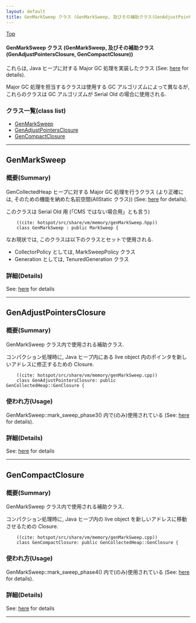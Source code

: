 ```yaml
---
layout: default
title: GenMarkSweep クラス (GenMarkSweep, 及びその補助クラス(GenAdjustPointersClosure, GenCompactClosure))
---
```

[Top](../index.html)

#### GenMarkSweep クラス (GenMarkSweep, 及びその補助クラス(GenAdjustPointersClosure, GenCompactClosure))

これらは, Java ヒープに対する Major GC 処理を実装したクラス (See: [here](no2114hPa.html) for details).

Major GC 処理を担当するクラスは使用する GC アルゴリズムによって異なるが,
これらのクラスは GC アルゴリズムが Serial Old の場合に使用される.



### クラス一覧(class list)

  * [GenMarkSweep](#no5M8M7nr2)
  * [GenAdjustPointersClosure](#noe0nlkyyC)
  * [GenCompactClosure](#noyqbBoeIY)


---
## <a name="no5M8M7nr2" id="no5M8M7nr2">GenMarkSweep</a>

### 概要(Summary)
GenCollectedHeap ヒープに対する Major GC 処理を行うクラス
(より正確には, そのための機能を納めた名前空間(AllStatic クラス)) (See: [here](no2114hPa.html) for details).

このクラスは Serial Old 用 (「CMS ではない場合用」とも言う)


```
    ((cite: hotspot/src/share/vm/memory/genMarkSweep.hpp))
    class GenMarkSweep : public MarkSweep {
```

なお現状では, このクラスは以下のクラスとセットで使用される.

* CollectorPolicy としては, MarkSweepPolicy クラス
* Generation としては, TenuredGeneration クラス




### 詳細(Details)
See: [here](../doxygen/classGenMarkSweep.html) for details

---
## <a name="noe0nlkyyC" id="noe0nlkyyC">GenAdjustPointersClosure</a>

### 概要(Summary)
GenMarkSweep クラス内で使用される補助クラス.

コンパクション処理時に, Java ヒープ内にある live object 内のポインタを新しいアドレスに修正するための Closure.


```
    ((cite: hotspot/src/share/vm/memory/genMarkSweep.cpp))
    class GenAdjustPointersClosure: public GenCollectedHeap::GenClosure {
```

### 使われ方(Usage)
GenMarkSweep::mark_sweep_phase3() 内で(のみ)使用されている (See: [here](no2114hPa.html) for details).




### 詳細(Details)
See: [here](../doxygen/classGenAdjustPointersClosure.html) for details

---
## <a name="noyqbBoeIY" id="noyqbBoeIY">GenCompactClosure</a>

### 概要(Summary)
GenMarkSweep クラス内で使用される補助クラス.

コンパクション処理時に, Java ヒープ内の live object を新しいアドレスに移動させるための Closure.


```
    ((cite: hotspot/src/share/vm/memory/genMarkSweep.cpp))
    class GenCompactClosure: public GenCollectedHeap::GenClosure {
```

### 使われ方(Usage)
GenMarkSweep::mark_sweep_phase4() 内で(のみ)使用されている (See: [here](no2114hPa.html) for details).




### 詳細(Details)
See: [here](../doxygen/classGenCompactClosure.html) for details

---
